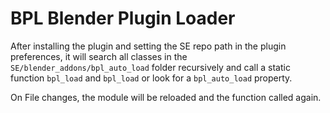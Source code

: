 # BPL Blender Plugin Loader

After installing the plugin and setting the SE repo path in the plugin
preferences, it will search all classes in the `SE/blender_addons/bpl_auto_load`
folder recursively and call a static function `bpl_load` and `bpl_load` or look
for a `bpl_auto_load` property.

On File changes, the module will be reloaded and the function called again.
